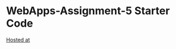 # WebApps-Assignment-5 Starter Code<br>
<a href="https://github.com/44-563-WebApps-F21/webapps-s21-assignment-5-Madanreddi">Hosted at</a>
